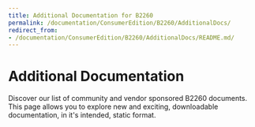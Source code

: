 ```yaml
---
title: Additional Documentation for B2260
permalink: /documentation/ConsumerEdition/B2260/AdditionalDocs/
redirect_from:
- /documentation/ConsumerEdition/B2260/AdditionalDocs/README.md/
---
```

# Additional Documentation

Discover our list of community and vendor sponsored B2260 documents. This page allows you to explore new and exciting, downloadable documentation, in it's intended, static format.
